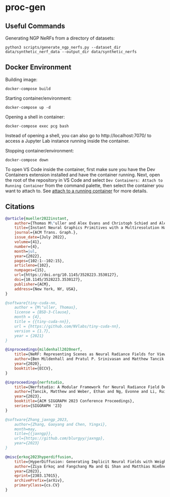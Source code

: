 # proc-gen

## Useful Commands

Generating NGP NeRFs from a directory of datasets:
```
python3 scripts/generate_ngp_nerfs.py --dataset_dir data/synthetic_nerf_data --output_dir data/synthetic_nerfs
```

## Docker Environment

Building image:
```
docker-compose build
```

Starting container/environment:
```
docker-compose up -d
```

Opening a shell in container:
```
docker-compose exec pcg bash
```

Instead of opening a shell, you can also go to http://localhost:7070/ to access a Jupyter Lab instance running inside the container.

Stopping container/environment:
```
docker-compose down
```

To open VS Code inside the container, first make sure you have the Dev Containers extension installed and have the container running.
Next, open the root of the repository in VS Code and select ``Dev Containers: Attach to Running Container`` from the command palette,
then select the container you want to attach to. See [attach to a running container](https://code.visualstudio.com/docs/remote/attach-container) 
for more details.

## Citations
```bibtex
@article{mueller2022instant,
    author={Thomas M\"uller and Alex Evans and Christoph Schied and Alexander Keller},
    title={Instant Neural Graphics Primitives with a Multiresolution Hash Encoding},
    journal={ACM Trans. Graph.},
    issue_date={July 2022},
    volume={41},
    number={4},
    month=jul,
    year={2022},
    pages={102:1--102:15},
    articleno={102},
    numpages={15},
    url={https://doi.org/10.1145/3528223.3530127},
    doi={10.1145/3528223.3530127},
    publisher={ACM},
    address={New York, NY, USA},
}
```

```bibtex
@software{tiny-cuda-nn,
    author = {M\"uller, Thomas},
    license = {BSD-3-Clause},
    month = {4},
    title = {{tiny-cuda-nn}},
    url = {https://github.com/NVlabs/tiny-cuda-nn},
    version = {1.7},
    year = {2021}
}
```

```bibtex
@inproceedings{mildenhall2020nerf,
    title={NeRF: Representing Scenes as Neural Radiance Fields for View Synthesis},
    author={Ben Mildenhall and Pratul P. Srinivasan and Matthew Tancik and Jonathan T. Barron and Ravi Ramamoorthi and Ren Ng},
    year={2020},
    booktitle={ECCV},
}
```

```bibtex
@inproceedings{nerfstudio,
    title={Nerfstudio: A Modular Framework for Neural Radiance Field Development},
    author={Tancik, Matthew and Weber, Ethan and Ng, Evonne and Li, Ruilong and Yi, Brent and Kerr, Justin and Wang, Terrance and Kristoffersen, Alexander and Austin, Jake and Salahi, Kamyar and Ahuja, Abhik and McAllister, David and Kanazawa, Angjoo},
    year={2023},
    booktitle={ACM SIGGRAPH 2023 Conference Proceedings},
    series={SIGGRAPH '23}
}
```

```bibtex
@software{Zhang_jaxngp_2023,
    author={Zhang, Gaoyang and Chen, Yingxi},
    month=may,
    title={{jaxngp}},
    url={https://github.com/blurgyy/jaxngp},
    year={2023}
}
```

```bibtex
@misc{erkoç2023hyperdiffusion,
    title={HyperDiffusion: Generating Implicit Neural Fields with Weight-Space Diffusion}, 
    author={Ziya Erkoç and Fangchang Ma and Qi Shan and Matthias Nießner and Angela Dai},
    year={2023},
    eprint={2303.17015},
    archivePrefix={arXiv},
    primaryClass={cs.CV}
}
```